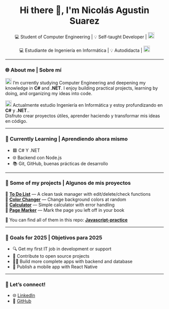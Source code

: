<h1 align="center">Hi there 👋, I'm Nicolás Agustin Suarez</h1>

<p align="center">
  💻 Student of Computer Engineering | 💡 Self-taught Developer | <img src="https://upload.wikimedia.org/wikipedia/commons/1/1a/Flag_of_Argentina.svg" alt="Argentina Flag" width="20" />
</p>
<p align="center">
  💻 Estudiante de Ingeniería en Informática | 💡 Autodidacta | <img src="https://upload.wikimedia.org/wikipedia/commons/1/1a/Flag_of_Argentina.svg" alt="Bandera Argentina" width="20" />
</p>

---

### 🌐 About me | Sobre mí

<img src="https://upload.wikimedia.org/wikipedia/en/a/a4/Flag_of_the_United_States.svg" alt="US Flag" width="20" /> I’m currently studying Computer Engineering and deepening my knowledge in **C#** and **.NET**. 
I enjoy building practical projects, learning by doing, and organizing my ideas into code.  

<img src="https://upload.wikimedia.org/wikipedia/commons/1/1a/Flag_of_Argentina.svg" alt="Argentina Flag" width="20" /> Actualmente estudio Ingeniería en Informática y estoy profundizando en **C#** y **.NET**..  
Disfruto crear proyectos útiles, aprender haciendo y transformar mis ideas en código.

---

### 🧠 Currently Learning | Aprendiendo ahora mismo

- 🟪 C# Y .NET
- 🌐 Backend con Node.js 
- 📚 Git, GitHub, buenas prácticas de desarrollo

---

### 📂 Some of my projects | Algunos de mis proyectos

🔹 [**To Do List**](https://niasua.github.io/Javascript-practice/toDoList/) — A clean task manager with edit/delete/check functions  
🔹 [**Color Changer**](https://niasua.github.io/Javascript-practice/colorChanger/) — Change background colors at random  
🔹 [**Calculator**](https://niasua.github.io/Javascript-practice/calculadora/) — Simple calculator with error handling  
🔹 [**Page Marker**](https://niasua.github.io/Javascript-practice/PageMarker/) — Mark the page you left off in your book  

📁 You can find all of them in this repo: [**Javascript-practice**](https://github.com/niasua/Javascript-practice)

---

### 🚀 Goals for 2025 | Objetivos para 2025

- 🔍 Get my first IT job in development or support
- 🧩 Contribute to open source projects
- 👨‍💻 Build more complete apps with backend and database
- 📱 Publish a mobile app with React Native

---

### 🤝 Let’s connect!

- 🌐 [LinkedIn](https://www.linkedin.com/in/nicol%C3%A1s-suarez-a055a3283/)
- 🐙 [GitHub](https://github.com/niasua)
